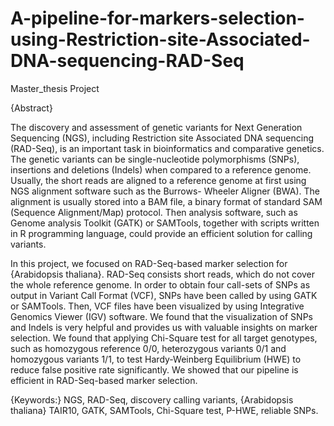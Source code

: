 # A-pipeline-for-markers-selection-using-Restriction-site-Associated-DNA-sequencing-RAD-Seq
Master_thesis Project  

{Abstract}

The discovery and assessment of genetic variants for Next Generation Sequencing (NGS), including Restriction site Associated DNA sequencing (RAD-Seq), is an important task in bioinformatics and comparative genetics. The genetic variants can be single-nucleotide polymorphisms (SNPs), insertions and deletions (Indels) when compared to a reference genome. Usually, the short reads are aligned to a reference genome at first using NGS alignment software such as the Burrows- Wheeler Aligner (BWA). The alignment is usually stored into a BAM file, a binary format of standard SAM (Sequence Alignment/Map) protocol. Then analysis software, such as Genome analysis Toolkit (GATK) or SAMTools, together with scripts written in R programming language, could provide an efficient solution for calling variants.  

In this project, we focused on RAD-Seq-based marker selection for {Arabidopsis thaliana}. RAD-Seq consists short reads, which do not cover the whole reference genome. In order to obtain four call-sets of SNPs as output in Variant Call Format (VCF), SNPs have been called by using GATK or SAMTools. Then, VCF files have been visualized by using Integrative Genomics Viewer (IGV) software. We found that the visualization of SNPs and Indels is very helpful and provides us with valuable insights on marker selection. We found that applying Chi-Square test for all target genotypes, such as homozygous reference 0/0, heterozygous variants 0/1 and homozygous variants 1/1, to test Hardy-Weinberg Equilibrium (HWE) to reduce false positive rate significantly. We showed that our pipeline is efficient in RAD-Seq-based marker selection.

{Keywords:} NGS, RAD-Seq, discovery calling variants, {Arabidopsis thaliana} TAIR10, GATK, SAMTools, Chi-Square test, P-HWE, reliable SNPs.
